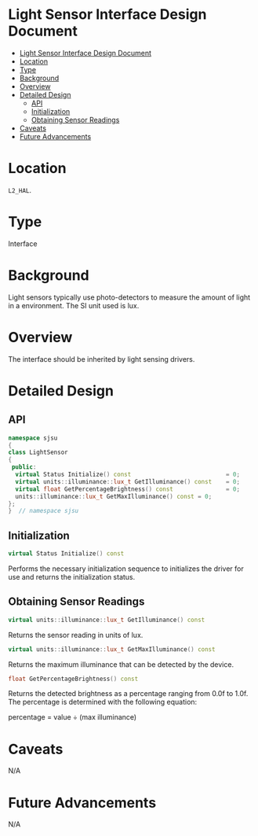 # Light Sensor Interface Design Document

- [Light Sensor Interface Design Document](#light-sensor-interface-design-document)
- [Location](#location)
- [Type](#type)
- [Background](#background)
- [Overview](#overview)
- [Detailed Design](#detailed-design)
  - [API](#api)
  - [Initialization](#initialization)
  - [Obtaining Sensor Readings](#obtaining-sensor-readings)
- [Caveats](#caveats)
- [Future Advancements](#future-advancements)

# Location
`L2_HAL`.

# Type
Interface

# Background
Light sensors typically use photo-detectors to measure the amount of light in a
environment. The SI unit used is lux.

# Overview
The interface should be inherited by light sensing drivers.

# Detailed Design
## API
```c++
namespace sjsu
{
class LightSensor
{
 public:
  virtual Status Initialize() const                           = 0;
  virtual units::illuminance::lux_t GetIlluminance() const    = 0;
  virtual float GetPercentageBrightness() const               = 0;
  units::illuminance::lux_t GetMaxIlluminance() const = 0;
};
}  // namespace sjsu
```

## Initialization
```c++
virtual Status Initialize() const
```
Performs the necessary initialization sequence to initializes the driver for use
and returns the initialization status.

## Obtaining Sensor Readings
```c++
virtual units::illuminance::lux_t GetIlluminance() const
```
Returns the sensor reading in units of lux.

```c++
virtual units::illuminance::lux_t GetMaxIlluminance() const
```
Returns the maximum illuminance that can be detected by the device.

```c++
float GetPercentageBrightness() const
```
Returns the detected brightness as a percentage ranging from 0.0f to 1.0f.
The percentage is determined with the following equation:

percentage = value ÷ (max illuminance)

# Caveats
N/A

# Future Advancements
N/A

